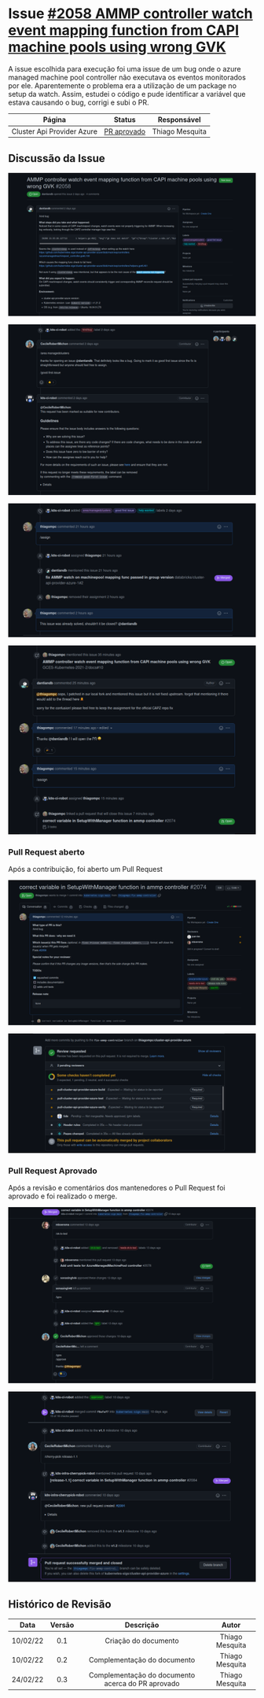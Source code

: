 # Issue [#2058 AMMP controller watch event mapping function from CAPI machine pools using wrong GVK](https://github.com/kubernetes-sigs/cluster-api-provider-azure/issues/2058)

A issue escolhida para execução foi uma issue de um bug onde o azure managed machine pool controller não executava os eventos monitorados por ele. Aparentemente o problema era a utilização de um package no setup da watch. Assim, estudei o código e pude identificar a variável que estava causando o bug, corrigi e subi o PR.

|Página|Status|Responsável|
|:--:|:--:|:--:|
|Cluster Api Provider Azure|[PR aprovado](https://github.com/kubernetes-sigs/cluster-api-provider-azure/pull/2074)|Thiago Mesquita|

## Discussão da Issue

![Issue Opened](../../../assets/sprint1/issue2058/print1.png)

![Issue Conversation](../../../assets/sprint1/issue2058/print2.png)

![Issue Conversation](../../../assets/sprint1/issue2058/print3.png)

![Issue Conversation](../../../assets/sprint1/issue2058/print4.png)

### Pull Request aberto

Após a contribuição, foi aberto um Pull Request

![PR Opened](../../../assets/sprint1/issue2058/print5.png)

![PR Opened](../../../assets/sprint1/issue2058/print6.png)

### Pull Request Aprovado

Após a revisão e comentários dos mantenedores o Pull Request foi aprovado e foi realizado o merge.

![PR Accepted](../../../assets/sprint1/issue2058/aprovecomments.png)

![PR Accepted](../../../assets/sprint1/issue2058/praproved.png)

## Histórico de Revisão
|Data|Versão|Descrição|Autor|
|:--:|:--:|:--:|:--:|
|10/02/22|0.1|Criação do documento|Thiago Mesquita|
|10/02/22|0.2|Complementação do documento|Thiago Mesquita|
|24/02/22|0.3|Complementação do documento acerca do PR aprovado|Thiago Mesquita|